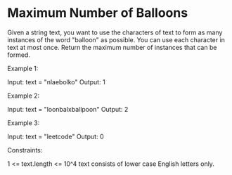 # Maximum Number of Balloons

Given a string text, you want to use the characters of text to form as many instances of the word "balloon" as possible.
You can use each character in text at most once. Return the maximum number of instances that can be formed.

Example 1:

Input: text = "nlaebolko"
Output: 1

Example 2:

Input: text = "loonbalxballpoon"
Output: 2

Example 3:

Input: text = "leetcode"
Output: 0

Constraints:

1 <= text.length <= 10^4
text consists of lower case English letters only.
